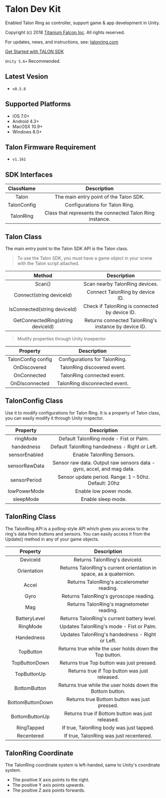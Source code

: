 # Talon Dev Kit

Enabled Talon Ring as controller, support game & app development in Unity.

Copyright (c) 2018 [Titanium Falcon Inc](http://www.titaniumfalcon.com/). All rights reserved.

For updates, news, and instructions, see:
[talonring.com](http://www.talonring.com)

[Get Started with TALON SDK](https://github.com/TalonRing/Talon-DevKit/wiki)


`Unity 5.6+` Recommended.

## Latest Vesion 
* `v0.5.8`

## Supported Platforms
* iOS 7.0+
* Android 4.3+
* MacOSX 10.9+ 
* Windows 8.0+

## Talon Firmware Requirement
* `v1.161`

## SDK Interfaces
| ClassName                  |                Description                                 |
|:--------------------------:|:----------------------------------------------------------:|
| Talon                      | The main entry point of the Talon SDK.                     |
| TalonConfig                | Configurations for Talon Ring.                             |
| TalonRing                  | Class that represents the connected Talon Ring instance.   |

## Talon Class 
The main entry point to the Talon SDK API is the Talon class.

> To use the Talon SDK, you must have a game object in your scene with the Talon script attached.

| Method                            |                Description                             |
|:---------------------------------:|:------------------------------------------------------:|
| Scan()                            | Scan nearby TalonRing devices.                         |
| Connect(string deviceId)          | Connect TalonRing by device ID.                        |
| IsConnected(string deviceId)      | Check if TalonRing is connected by device ID.          |
| GetConnectedRing(string deviceId) | Returns connected TalonRing's instance by device ID.   |

> Modify properties through Unity Insepector

| Property                          |                Description                             |
|:---------------------------------:|:------------------------------------------------------:|
| TalonConfig config                | Configurations for TalonRing.                          |
| OnDiscovered                      | TalonRing discovered event.                            |
| OnConnected                       | TalonRing connected event.                             |
| OnDisconnected                    | TalonRing disconnected event.                          |

## TalonConfig Class
Use it to modify configurations for Talon Ring. It is a property of Talon class, you can easily modify it through Unity inspector.

| Property                          |                Description                                 |
|:---------------------------------:|:----------------------------------------------------------:|
| ringMode          | Default TalonRing mode - Fist or Palm.                                     |
| handedness        | Default TalonRing handedness - Right or Left.                              |
| sensorEnabled     | Enable TalonRing Sensors.                                                  |
| sensorRawData     | Sensor raw data. Output raw sensors data - gyro, accel, and mag data.      |
| sensorPeriod      | Sensor update period. Range: 1 – 50hz. Default: 20hz                       |
| lowPowerMode      | Enable low power mode.                                                     |
| sleepMode         | Enable sleep mode.                                                         |

## TalonRing Class
The TalonRing API is a polling-style API which gives you access to the ring's data from buttons and sensors. You can easily access it from the Update() method in any of your game objects.

| Property                          |                Description                                         |
|:---------------------------------:|:------------------------------------------------------------------:|
| DeviceId                          | Returns TalonRing's deviceId.                                      |
| Orientation                       | Returns TalonRing's current orientation in space, as a quaternion. |
| Accel                             | Returns TalonRing's accelerometer reading.                         |
| Gyro                              | Returns TalonRing's gyroscope reading.                             |  
| Mag                               | Returns TalonRing's magnetometer reading.                          |
| BatteryLevel                      | Returns TalonRing's current battery level.                         |
| RingMode                          | Updates TalonRing's mode - Fist or Palm.                           |
| Handedness                        | Updates TalonRing's handedness - Right or Left.                    |
| TopButton                         | Returns true while the user holds down the Top button.             |
| TopButtonDown                     | Returns true Top button was just pressed.                          |
| TopButtonUp                       | Returns true if Top button was just released.                      |
| BottomButton                      | Returns true while the user holds down the Bottom button.          |
| BottomButtonDown                  | Returns true Bottom button was just pressed.                       |
| BottomButtonUp                    | Returns true if Bottom button was just released.                   |
| RingTapped                        | If true, TalonRing body was just tapped.                           |
| Recentered                        | If true, TalonRing was just recentered.                            |


## TalonRing Coordinate
The TalonRing coordinate system is left-handed, same to Unity's coordinate system.

- The positive X axis points to the right.
- The positive Y axis points upwards.
- The positive Z axis points forwards.


